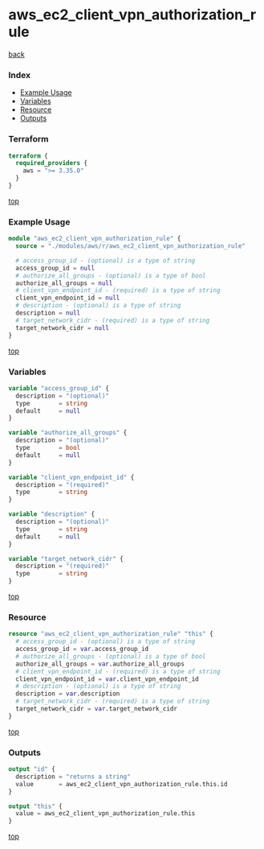 # aws_ec2_client_vpn_authorization_rule

[back](../aws.md)

### Index

- [Example Usage](#example-usage)
- [Variables](#variables)
- [Resource](#resource)
- [Outputs](#outputs)

### Terraform

```terraform
terraform {
  required_providers {
    aws = ">= 3.35.0"
  }
}
```

[top](#index)

### Example Usage

```terraform
module "aws_ec2_client_vpn_authorization_rule" {
  source = "./modules/aws/r/aws_ec2_client_vpn_authorization_rule"

  # access_group_id - (optional) is a type of string
  access_group_id = null
  # authorize_all_groups - (optional) is a type of bool
  authorize_all_groups = null
  # client_vpn_endpoint_id - (required) is a type of string
  client_vpn_endpoint_id = null
  # description - (optional) is a type of string
  description = null
  # target_network_cidr - (required) is a type of string
  target_network_cidr = null
}
```

[top](#index)

### Variables

```terraform
variable "access_group_id" {
  description = "(optional)"
  type        = string
  default     = null
}

variable "authorize_all_groups" {
  description = "(optional)"
  type        = bool
  default     = null
}

variable "client_vpn_endpoint_id" {
  description = "(required)"
  type        = string
}

variable "description" {
  description = "(optional)"
  type        = string
  default     = null
}

variable "target_network_cidr" {
  description = "(required)"
  type        = string
}
```

[top](#index)

### Resource

```terraform
resource "aws_ec2_client_vpn_authorization_rule" "this" {
  # access_group_id - (optional) is a type of string
  access_group_id = var.access_group_id
  # authorize_all_groups - (optional) is a type of bool
  authorize_all_groups = var.authorize_all_groups
  # client_vpn_endpoint_id - (required) is a type of string
  client_vpn_endpoint_id = var.client_vpn_endpoint_id
  # description - (optional) is a type of string
  description = var.description
  # target_network_cidr - (required) is a type of string
  target_network_cidr = var.target_network_cidr
}
```

[top](#index)

### Outputs

```terraform
output "id" {
  description = "returns a string"
  value       = aws_ec2_client_vpn_authorization_rule.this.id
}

output "this" {
  value = aws_ec2_client_vpn_authorization_rule.this
}
```

[top](#index)